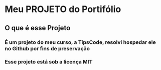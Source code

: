 # Meu PROJETO do Portifólio

## O que é esse Projeto

### É um projeto do meu curso, a TipsCode, resolvi hospedar ele no Github por fins de preservação

### Esse projeto está sob a licença MIT